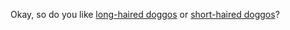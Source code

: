 Okay, so do you like [long-haired doggos](https://images.wagwalkingweb.com/media/grooming_guides/general/groom-a-dog-with-long-hair/hero/groom-a-dog-with-long-hair.jpg) or [short-haired doggos](http://alldogsworld.com/wp-content/uploads/2017/02/best-brush-for-short-hair-dogs.jpg)?